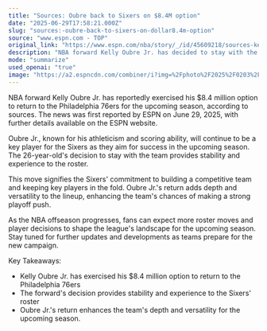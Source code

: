 ```yaml
---
title: "Sources: Oubre back to Sixers on $8.4M option"
date: "2025-06-29T17:58:21.000Z"
slug: "sources:-oubre-back-to-sixers-on-dollar8.4m-option"
source: "www.espn.com - TOP"
original_link: "https://www.espn.com/nba/story/_/id/45609218/sources-kelly-oubre-jr-return-sixers-84m-option"
description: "NBA forward Kelly Oubre Jr. has decided to stay with the Philadelphia 76ers for the upcoming season, providing stability and experience to the team's roster and enhancing their chances of success."
mode: "summarize"
used_openai: "true"
image: "https://a2.espncdn.com/combiner/i?img=%2Fphoto%2F2025%2F0203%2Fr1447124_1296x729_16%2D9.jpg"
---
```


NBA forward Kelly Oubre Jr. has reportedly exercised his $8.4 million option to return to the Philadelphia 76ers for the upcoming season, according to sources. The news was first reported by ESPN on June 29, 2025, with further details available on the ESPN website.

Oubre Jr., known for his athleticism and scoring ability, will continue to be a key player for the Sixers as they aim for success in the upcoming season. The 26-year-old's decision to stay with the team provides stability and experience to the roster.

This move signifies the Sixers' commitment to building a competitive team and keeping key players in the fold. Oubre Jr.'s return adds depth and versatility to the lineup, enhancing the team's chances of making a strong playoff push.

As the NBA offseason progresses, fans can expect more roster moves and player decisions to shape the league's landscape for the upcoming season. Stay tuned for further updates and developments as teams prepare for the new campaign.

Key Takeaways:
- Kelly Oubre Jr. has exercised his $8.4 million option to return to the Philadelphia 76ers
- The forward's decision provides stability and experience to the Sixers' roster
- Oubre Jr.'s return enhances the team's depth and versatility for the upcoming season.
